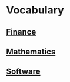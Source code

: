 # Vocabulary

## [Finance](finance/README.md)

## [Mathematics](mathematics/README.md)

## [Software](software/README.md)
